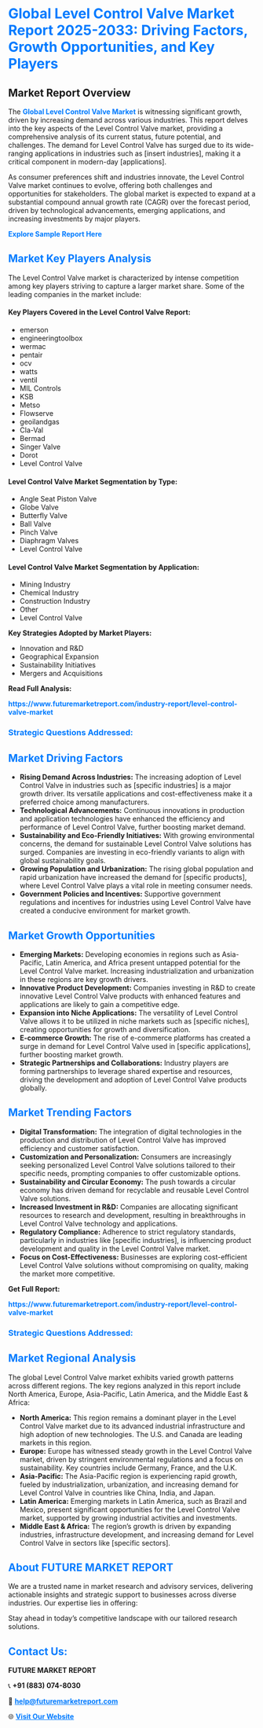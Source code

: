 <h1 style="color: #007BFF;">Global Level Control Valve Market Report 2025-2033: Driving Factors, Growth Opportunities, and Key Players</h1>

<section id="overview">
<h2>Market Report Overview</h2>
<p>The <a href="https://www.futuremarketreport.com/industry-report/level-control-valve-market" style="color: #007BFF; text-decoration: none;"><strong>Global Level Control Valve Market</strong></a> is witnessing significant growth, driven by increasing demand across various industries. This report delves into the key aspects of the Level Control Valve market, providing a comprehensive analysis of its current status, future potential, and challenges. The demand for Level Control Valve has surged due to its wide-ranging applications in industries such as [insert industries], making it a critical component in modern-day [applications].</p>
<p>As consumer preferences shift and industries innovate, the Level Control Valve market continues to evolve, offering both challenges and opportunities for stakeholders. The global market is expected to expand at a substantial compound annual growth rate (CAGR) over the forecast period, driven by technological advancements, emerging applications, and increasing investments by major players.</p>
</section>

<section id="overview">
<p><a href="https://www.futuremarketreport.com/request-sample/reportId=110415" style="color: #007BFF; text-decoration: none;"><strong>Explore Sample Report Here</strong></a></p>
</section>

<section id="key-players">
<h2 style="color: #007BFF;">Market Key Players Analysis</h2>
<p>The Level Control Valve market is characterized by intense competition among key players striving to capture a larger market share. Some of the leading companies in the market include:</p>
<h4>Key Players Covered in the Level Control Valve Report:</h4>
<ul><li>emerson</li><li>engineeringtoolbox</li><li>wermac</li><li>pentair</li><li>ocv</li><li>watts</li><li>ventil</li><li>MIL Controls</li><li>KSB</li><li>Metso</li><li>Flowserve</li><li>geoilandgas</li><li>Cla-Val</li><li>Bermad</li><li>Singer Valve</li><li>Dorot</li><li>Level Control Valve</li></ul>
<h4>Level Control Valve Market Segmentation by Type:</h4>
<ul><li>Angle Seat Piston Valve</li><li>Globe Valve</li><li>Butterfly Valve</li><li>Ball Valve</li><li>Pinch Valve</li><li>Diaphragm Valves</li><li>Level Control Valve</li></ul>

<h4>Level Control Valve Market Segmentation by Application:</h4>
<ul><li>Mining Industry</li><li>Chemical Industry</li><li>Construction Industry</li><li>Other</li><li>Level Control Valve</li></ul>
<p><strong>Key Strategies Adopted by Market Players:</strong></p>
<ul>
<li>Innovation and R&D</li>
<li>Geographical Expansion</li>
<li>Sustainability Initiatives</li>
<li>Mergers and Acquisitions</li>
</ul>
</section>

<section>
<p><strong>Read Full Analysis: </strong></p><a href="https://www.futuremarketreport.com/industry-report/level-control-valve-market" style="color: #007BFF; text-decoration: none;"><strong>https://www.futuremarketreport.com/industry-report/level-control-valve-market</strong></a>
<h3 style="color: #007BFF;">Strategic Questions Addressed:</h3>
</section>

<section id="driving-factors">
<h2 style="color: #007BFF;">Market Driving Factors</h2>
<ul>
<li><strong>Rising Demand Across Industries:</strong> The increasing adoption of Level Control Valve in industries such as [specific industries] is a major growth driver. Its versatile applications and cost-effectiveness make it a preferred choice among manufacturers.</li>
<li><strong>Technological Advancements:</strong> Continuous innovations in production and application technologies have enhanced the efficiency and performance of Level Control Valve, further boosting market demand.</li>
<li><strong>Sustainability and Eco-Friendly Initiatives:</strong> With growing environmental concerns, the demand for sustainable Level Control Valve solutions has surged. Companies are investing in eco-friendly variants to align with global sustainability goals.</li>
<li><strong>Growing Population and Urbanization:</strong> The rising global population and rapid urbanization have increased the demand for [specific products], where Level Control Valve plays a vital role in meeting consumer needs.</li>
<li><strong>Government Policies and Incentives:</strong> Supportive government regulations and incentives for industries using Level Control Valve have created a conducive environment for market growth.</li>
</ul>
</section>

<section id="growth-opportunities">
<h2 style="color: #007BFF;">Market Growth Opportunities</h2>
<ul>
<li><strong>Emerging Markets:</strong> Developing economies in regions such as Asia-Pacific, Latin America, and Africa present untapped potential for the Level Control Valve market. Increasing industrialization and urbanization in these regions are key growth drivers.</li>
<li><strong>Innovative Product Development:</strong> Companies investing in R&D to create innovative Level Control Valve products with enhanced features and applications are likely to gain a competitive edge.</li>
<li><strong>Expansion into Niche Applications:</strong> The versatility of Level Control Valve allows it to be utilized in niche markets such as [specific niches], creating opportunities for growth and diversification.</li>
<li><strong>E-commerce Growth:</strong> The rise of e-commerce platforms has created a surge in demand for Level Control Valve used in [specific applications], further boosting market growth.</li>
<li><strong>Strategic Partnerships and Collaborations:</strong> Industry players are forming partnerships to leverage shared expertise and resources, driving the development and adoption of Level Control Valve products globally.</li>
</ul>
</section>

<section id="trending-factors">
<h2 style="color: #007BFF;">Market Trending Factors</h2>
<ul>
<li><strong>Digital Transformation:</strong> The integration of digital technologies in the production and distribution of Level Control Valve has improved efficiency and customer satisfaction.</li>
<li><strong>Customization and Personalization:</strong> Consumers are increasingly seeking personalized Level Control Valve solutions tailored to their specific needs, prompting companies to offer customizable options.</li>
<li><strong>Sustainability and Circular Economy:</strong> The push towards a circular economy has driven demand for recyclable and reusable Level Control Valve solutions.</li>
<li><strong>Increased Investment in R&D:</strong> Companies are allocating significant resources to research and development, resulting in breakthroughs in Level Control Valve technology and applications.</li>
<li><strong>Regulatory Compliance:</strong> Adherence to strict regulatory standards, particularly in industries like [specific industries], is influencing product development and quality in the Level Control Valve market.</li>
<li><strong>Focus on Cost-Effectiveness:</strong> Businesses are exploring cost-efficient Level Control Valve solutions without compromising on quality, making the market more competitive.</li>
</ul>
</section>

<section>
<p><strong>Get Full Report: </strong></p><a href="https://www.futuremarketreport.com/industry-report/level-control-valve-market" style="color: #007BFF; text-decoration: none;"><strong>https://www.futuremarketreport.com/industry-report/level-control-valve-market</strong></a>
<h3 style="color: #007BFF;">Strategic Questions Addressed:</h3>
</section>


<section id="regional-analysis">
<h2 style="color: #007BFF;">Market Regional Analysis</h2>
<p>The global Level Control Valve market exhibits varied growth patterns across different regions. The key regions analyzed in this report include North America, Europe, Asia-Pacific, Latin America, and the Middle East & Africa:</p>
<ul>
<li><strong>North America:</strong> This region remains a dominant player in the Level Control Valve market due to its advanced industrial infrastructure and high adoption of new technologies. The U.S. and Canada are leading markets in this region.</li>
<li><strong>Europe:</strong> Europe has witnessed steady growth in the Level Control Valve market, driven by stringent environmental regulations and a focus on sustainability. Key countries include Germany, France, and the U.K.</li>
<li><strong>Asia-Pacific:</strong> The Asia-Pacific region is experiencing rapid growth, fueled by industrialization, urbanization, and increasing demand for Level Control Valve in countries like China, India, and Japan.</li>
<li><strong>Latin America:</strong> Emerging markets in Latin America, such as Brazil and Mexico, present significant opportunities for the Level Control Valve market, supported by growing industrial activities and investments.</li>
<li><strong>Middle East & Africa:</strong> The region’s growth is driven by expanding industries, infrastructure development, and increasing demand for Level Control Valve in sectors like [specific sectors].</li>
</ul>
</section>

<footer>
<h2 style="color: #007BFF;">About FUTURE MARKET REPORT</h2>
<p>We are a trusted name in market research and advisory services, delivering actionable insights and strategic support to businesses across diverse industries. Our expertise lies in offering:</p>

<p>Stay ahead in today’s competitive landscape with our tailored research solutions.</p>

<h2 style="color: #007BFF;">Contact Us:</h2>
<p><strong>FUTURE MARKET REPORT</strong></p>
<p>📞 <strong>+91 (883) 074-8030</strong></p>
<p>📧 <strong><a href="mailto:help@futuremarketreport.com" style="color: #007BFF;">help@futuremarketreport.com</a></strong></p>
<p>🌐 <strong><a href="https://www.futuremarketreport.com/" style="color: #007BFF;">Visit Our Website</a></strong></p>
</footer>
